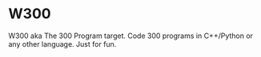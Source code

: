 W300
====

W300 aka The 300 Program target. Code 300 programs in C++/Python or any other language. Just for fun. 